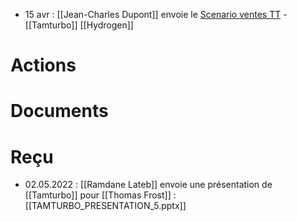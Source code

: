 - 15 avr : [[Jean-Charles Dupont]] envoie le  [Scenario ventes TT](file:///C%3A%5CUsers%5CBOUCULAT%5COneDrive%20-%20SKF%5CDocuments%5C2022%5CRecu%5CJean-Charles%20Dupont%5CScenario%20ventes%20TT.pdf) - [[Tamturbo]] [[Hydrogen]]

# Actions

# Documents


# Reçu
- 02.05.2022 : [[Ramdane Lateb]] envoie une présentation de [[Tamturbo]] pour [[Thomas Frost]] : [[TAMTURBO_PRESENTATION_5.pptx]]
